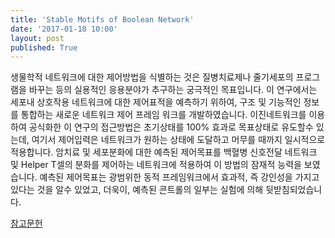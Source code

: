 ```yaml
---
title: 'Stable Motifs of Boolean Network'
date: '2017-01-18 10:00'
layout: post
published: True 
---
```


생물학적 네트워크에 대한 제어방법을 식별하는 것은 질병치료제나 줄기세포의 프로그램을 바꾸는 등의 실용적인 응용분야가 추구하는 궁극적인 목표입니다. 이 연구에서는 세포내 상호작용 네트워크에 대한 제어표적을 예측하기 위하여, 구조 및 기능적인 정보를 통합하는 새로운 네트워크 제어 프레임 워크를 개발하였습니다. 이진네트워크를 이용하여 공식화한 이 연구의 접근방법은 초기상태를 100% 효과로 목표상태로 유도할수 있는데, 여기서 제어입력은 네트워크가 원하는 상태에 도달하고 머무를 때까지 일시적으로 적용합니다. 암치료 및 세포분화에 대한 예측된 제어목표를 백혈병 신호전달 네트워크 및 Helper T셀의 분화를 제어하는 네트워크에 적용하여 이 방법의 잠재적 능력을 보였습니다. 예측된 제어목표는 광범위한 동적 프레임워크에서 효과적, 즉 강인성을 가지고 있다는 것을 알수 있었고, 더욱이, 예측된 콘트롤의 일부는 실험에 의해 뒷받침되었습니다.

[참고문헌](https://www.dropbox.com/s/xud8eudz01sms80/Za%C3%B1udo%20%EA%B7%B8%EB%A6%AC%EA%B3%A0%20Albert%20-%202015%20-%20Cell%20Fate%20Reprogramming%20by%20Control%20of%20Intracellula.PDF?dl=1)